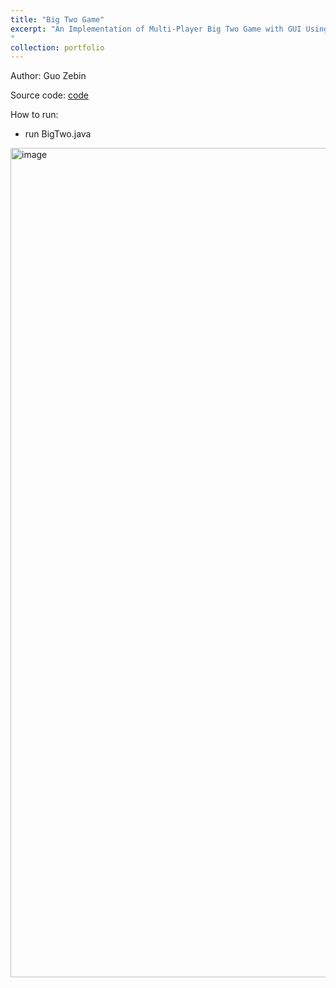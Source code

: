 ```yaml
---
title: "Big Two Game"
excerpt: "An Implementation of Multi-Player Big Two Game with GUI Using Java<br/><img src='/images/bigtwo.png' width='500' height='300'>
"
collection: portfolio
---
```

Author: Guo Zebin

Source code: [code](https://github.com/SILENT-GUO/BigTwoGame)

How to run:
+ run BigTwo.java

<img width="1327" alt="image" src="https://github.com/SILENT-GUO/BigTwoGame/assets/71827706/40cdf90a-3ecd-4275-8872-230d6d4a7079">


